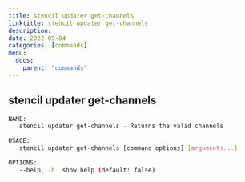 ```yaml
---
title: stencil updater get-channels
linktitle: stencil updater get-channels
description:
date: 2022-05-04
categories: [commands]
menu:
  docs:
    parent: "commands"
---
```


## stencil updater get-channels

```bash
NAME:
   stencil updater get-channels - Returns the valid channels

USAGE:
   stencil updater get-channels [command options] [arguments...]

OPTIONS:
   --help, -h  show help (default: false)


```
